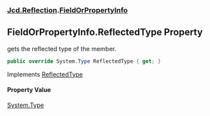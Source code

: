 ### [Jcd.Reflection](Jcd.Reflection.md 'Jcd.Reflection').[FieldOrPropertyInfo](Jcd.Reflection.FieldOrPropertyInfo.md 'Jcd.Reflection.FieldOrPropertyInfo')

## FieldOrPropertyInfo.ReflectedType Property

gets the reflected type of the member.

```csharp
public override System.Type ReflectedType { get; }
```

Implements [ReflectedType](https://docs.microsoft.com/en-us/dotnet/api/System.Runtime.InteropServices._MemberInfo.ReflectedType 'System.Runtime.InteropServices._MemberInfo.ReflectedType')

#### Property Value
[System.Type](https://docs.microsoft.com/en-us/dotnet/api/System.Type 'System.Type')
